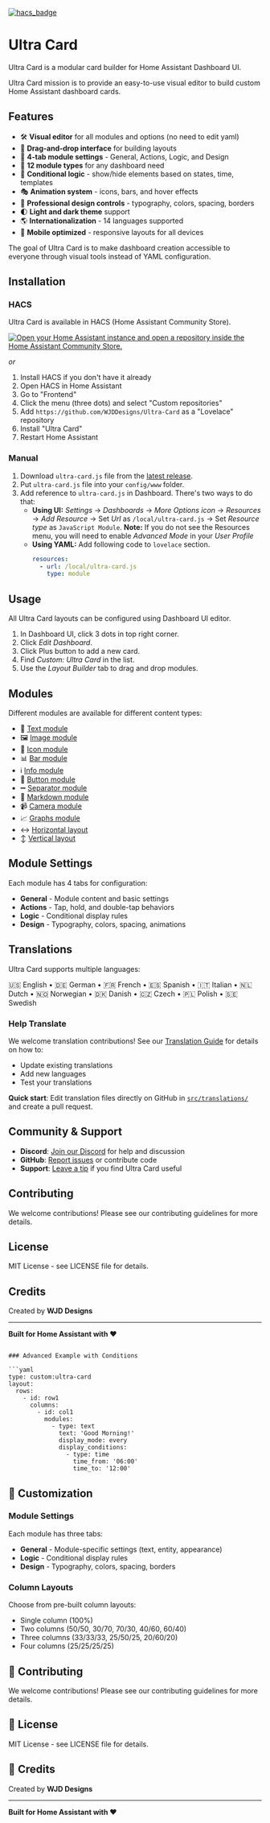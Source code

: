 [![hacs_badge](https://img.shields.io/badge/HACS-Default-41BDF5.svg)](https://github.com/hacs/integration)

# Ultra Card

Ultra Card is a modular card builder for Home Assistant Dashboard UI.

Ultra Card mission is to provide an easy-to-use visual editor to build custom Home Assistant dashboard cards.

## Features

- 🛠 **Visual editor** for all modules and options (no need to edit yaml)
- 🎨 **Drag-and-drop interface** for building layouts
- 🎯 **4-tab module settings** - General, Actions, Logic, and Design
- 🧩 **12 module types** for any dashboard need
- 🔧 **Conditional logic** - show/hide elements based on states, time, templates
- 🎭 **Animation system** - icons, bars, and hover effects
- 🌈 **Professional design controls** - typography, colors, spacing, borders
- 🌓 **Light and dark theme** support
- 🌎 **Internationalization** - 14 languages supported
- 📱 **Mobile optimized** - responsive layouts for all devices

The goal of Ultra Card is to make dashboard creation accessible to everyone through visual tools instead of YAML configuration.

## Installation

### HACS

Ultra Card is available in HACS (Home Assistant Community Store).

[![Open your Home Assistant instance and open a repository inside the Home Assistant Community Store.](https://my.home-assistant.io/badges/hacs_repository.svg)](https://my.home-assistant.io/redirect/hacs_repository/?owner=WJDDesigns&repository=Ultra-Card&category=plugin)

_or_

1. Install HACS if you don't have it already
2. Open HACS in Home Assistant
3. Go to "Frontend"
4. Click the menu (three dots) and select "Custom repositories"
5. Add `https://github.com/WJDDesigns/Ultra-Card` as a "Lovelace" repository
6. Install "Ultra Card"
7. Restart Home Assistant

### Manual

1. Download `ultra-card.js` file from the [latest release](https://github.com/WJDDesigns/Ultra-Card/releases).
2. Put `ultra-card.js` file into your `config/www` folder.
3. Add reference to `ultra-card.js` in Dashboard. There's two ways to do that:
   - **Using UI:** _Settings_ → _Dashboards_ → _More Options icon_ → _Resources_ → _Add Resource_ → Set _Url_ as `/local/ultra-card.js` → Set _Resource type_ as `JavaScript Module`.
     **Note:** If you do not see the Resources menu, you will need to enable _Advanced Mode_ in your _User Profile_
   - **Using YAML:** Add following code to `lovelace` section.
     ```yaml
     resources:
       - url: /local/ultra-card.js
         type: module
     ```

## Usage

All Ultra Card layouts can be configured using Dashboard UI editor.

1. In Dashboard UI, click 3 dots in top right corner.
2. Click _Edit Dashboard_.
3. Click Plus button to add a new card.
4. Find _Custom: Ultra Card_ in the list.
5. Use the _Layout Builder_ tab to drag and drop modules.

## Modules

Different modules are available for different content types:

- 📝 [Text module](docs/modules/text.md)
- 🖼️ [Image module](docs/modules/image.md)
- 🎯 [Icon module](docs/modules/icon.md)
- 📊 [Bar module](docs/modules/bar.md)
- ℹ️ [Info module](docs/modules/info.md)
- 🔘 [Button module](docs/modules/button.md)
- ➖ [Separator module](docs/modules/separator.md)
- 📖 [Markdown module](docs/modules/markdown.md)
- 📹 [Camera module](docs/modules/camera.md)
- 📈 [Graphs module](docs/modules/graphs.md)
- ↔️ [Horizontal layout](docs/modules/horizontal.md)
- ↕️ [Vertical layout](docs/modules/vertical.md)

## Module Settings

Each module has 4 tabs for configuration:

- **General** - Module content and basic settings
- **Actions** - Tap, hold, and double-tap behaviors
- **Logic** - Conditional display rules
- **Design** - Typography, colors, spacing, animations

## Translations

Ultra Card supports multiple languages:

🇺🇸 English • 🇩🇪 German • 🇫🇷 French • 🇪🇸 Spanish • 🇮🇹 Italian • 🇳🇱 Dutch • 🇳🇴 Norwegian • 🇩🇰 Danish • 🇨🇿 Czech • 🇵🇱 Polish • 🇸🇪 Swedish

### Help Translate

We welcome translation contributions! See our [Translation Guide](CONTRIBUTING_TRANSLATIONS.md) for details on how to:

- Update existing translations
- Add new languages
- Test your translations

**Quick start**: Edit translation files directly on GitHub in [`src/translations/`](https://github.com/WJDDesigns/Ultra-Card/tree/main/src/translations) and create a pull request.

## Community & Support

- **Discord**: [Join our Discord](https://discord.com/invite/5SkUf6Ch) for help and discussion
- **GitHub**: [Report issues](https://github.com/WJDDesigns/Ultra-Card/issues) or contribute code
- **Support**: [Leave a tip](https://www.paypal.com/donate/?cmd=_s-xclick&hosted_button_id=4JVCZ46FZPUTG&clickref=1101lAycwnhU&gad_source=7&pid=328130457&dclid=CjgKEAjwh_i_BhCRhu7RxN_14hYSJACbYkcgx98-Vsb49UI4imjGhPA2lwk73DpbbgCri-G8TCTB9PD_BwE&ssrt=1744735247042) if you find Ultra Card useful

## Contributing

We welcome contributions! Please see our contributing guidelines for more details.

## License

MIT License - see LICENSE file for details.

## Credits

Created by **WJD Designs**

---

**Built for Home Assistant with ❤️**
```

### Advanced Example with Conditions

```yaml
type: custom:ultra-card
layout:
  rows:
    - id: row1
      columns:
        - id: col1
          modules:
            - type: text
              text: 'Good Morning!'
              display_mode: every
              display_conditions:
                - type: time
                  time_from: '06:00'
                  time_to: '12:00'
```

## 🎨 Customization

### Module Settings

Each module has three tabs:

- **General** - Module-specific settings (text, entity, appearance)
- **Logic** - Conditional display rules
- **Design** - Typography, colors, spacing, borders

### Column Layouts

Choose from pre-built column layouts:

- Single column (100%)
- Two columns (50/50, 30/70, 70/30, 40/60, 60/40)
- Three columns (33/33/33, 25/50/25, 20/60/20)
- Four columns (25/25/25/25)

## 🤝 Contributing

We welcome contributions! Please see our contributing guidelines for more details.

## 📄 License

MIT License - see LICENSE file for details.

## 🙏 Credits

Created by **WJD Designs**

---

**Built for Home Assistant with ❤️**
